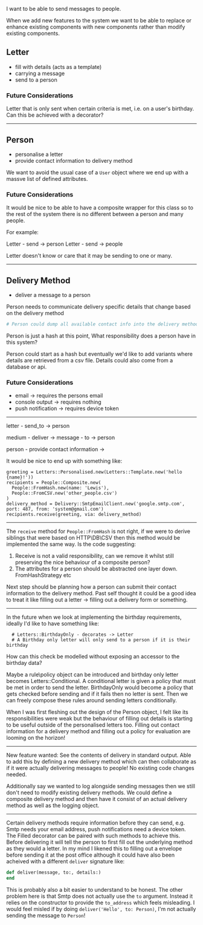 I want to be able to send messages to people.

When we add new features to the system we want to be able to replace or enhance existing components with new components rather than modify existing components.

## Letter

- fill with details (acts as a template)
- carrying a message
- send to a person

### Future Considerations

Letter that is only sent when certain criteria is met, i.e. on a user's birthday. Can this be achieved with a decorator?

---

## Person

- personalise a letter
- provide contact information to delivery method

We want to avoid the usual case of a `User` object where we end up with a massve list of defined attributes.

### Future Considerations

It would be nice to be able to have a composite wrapper for this class so to the rest of the system there is no different between a person and many people.

For example:

Letter - send -> person
Letter - send -> people

Letter doesn't know or care that it may be sending to one or many.

---

## Delivery Method

- deliver a message to a person

Person needs to communicate delivery specific details that change based on the delivery method

```ruby
# Person could dump all available contact info into the delivery method?
```
Person is just a hash at this point, What responsibility does a person have in this system?

Person could start as a hash but eventually we'd like to add variants where details are retrieved from a csv file. Details could also come from a database or api. 

### Future Considerations

- email -> requires the persons email
- console output -> requires nothing
- push notification -> requires device token

---

letter - send_to -> person

medium - deliver -> message - to -> person

person - provide contact information ->

It would be nice to end up with something like:

```
greeting = Letters::Personalised.new(Letters::Template.new('hello {name}!'))
recipients = People::Composite.new(
  People::FromHash.new(name: 'Lewis'), 
  People::FromCSV.new('other_people.csv')
)
delivery_method = Delivery::SmtpEmailClient.new('google.smtp.com', port: 487, from: 'system@gmail.com')
recipients.receive(greeting, via: delivery_method)
```

---

The `receive` method for `People::FromHash` is not right, if we were to derive siblings that were based on HTTP\DB\CSV then this method would be implemented the same way. Is the code suggesting:

1. Receive is not a valid responsibility, can we remove it whilst still preserving the nice behaviour of a composite person?
2. The attributes for a person should be abstracted one layer down. FromHashStrategy etc

Next step should be planning how a person can submit their contact information to the delivery method. Past self thought it could be a good idea to treat it like filling out a letter -> filling out a delivery form or something.

---

In the future when we look at implementing the birthday requirements, ideally I'd like to have something like:

```
  # Letters::BirthdayOnly - decorates -> Letter
  # A Birthday only letter will only send to a person if it is their birthday
```

How can this check be modelled without exposing an accessor to the birthday data?

Maybe a rule\policy object can be introduced and birthday only letter becomes Letters::Conditional. A conditional letter is given a policy that must be met in order to send the letter. BirthdayOnly would become a policy that gets checked before sending and if it fails then no letter is sent. Then we can freely compose these rules around sending letters conditionally.

When I was first fleshing out the design of the Person object, I felt like its responsibilities were weak but the behaviour of filling out details is starting to be useful outside of the personalised letters too. Filling out contact information for a delivery method and filling out a policy for evaluation are looming on the horizon!

---

New feature wanted: See the contents of delivery in standard output. Able to add this by defining a new delivery method which can then collaborate as if it were actually delivering messages to people! No existing code changes needed. 

Additionally say we wanted to log alongside sending messages then we still don't need to modify existing delivery methods. We could define a composite delivery method and then have it consist of an actual delivery method as well as the logging object.

---

Certain delivery methods require information before they can send, e.g. Smtp needs your email address, push notifications need a device token. The Filled decorator can be paired with such methods to achieve this. Before delivering it will tell the person to first fill out the underlying method as they would a letter. In my mind I likened this to filling out a envelope before sending it at the post office although it could have also been acheived with a different `deliver` signature like:

```ruby
def deliver(message, to:, details:)
end
```

This is probably also a bit easier to understand to be honest. The other problem here is that Smtp does not actually use the `to` argument. Instead it relies on the constructor to provide the `to_address` which feels misleading. I would feel misled if by doing `deliver('Hello', to: Person)`, I'm not actually sending the message to `Person`! 